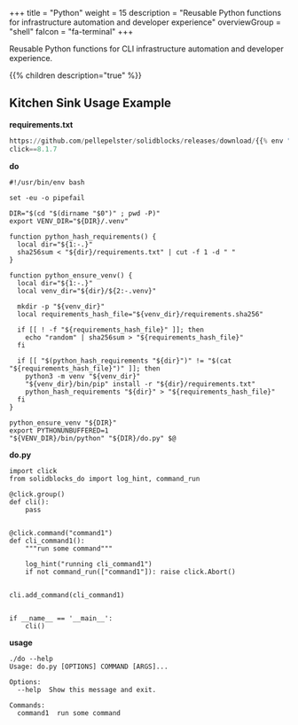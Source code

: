 +++
title = "Python"
weight = 15
description = "Reusable Python functions for infrastructure automation and developer experience"
overviewGroup = "shell"
faIcon = "fa-terminal"
+++

Reusable Python functions for CLI infrastructure automation and developer experience.

{{% children description="true" %}}

## Kitchen Sink Usage Example

**requirements.txt**
```python
https://github.com/pellepelster/solidblocks/releases/download/{{% env "SOLIDBLOCKS_VERSION" %}}/solidblocks_do-{{% env "SOLIDBLOCKS_VERSION" %}}-py3-none-any.whl
click==8.1.7
```

**do**
```shell
#!/usr/bin/env bash

set -eu -o pipefail

DIR="$(cd "$(dirname "$0")" ; pwd -P)"
export VENV_DIR="${DIR}/.venv"

function python_hash_requirements() {
  local dir="${1:-.}"
  sha256sum < "${dir}/requirements.txt" | cut -f 1 -d " "
}

function python_ensure_venv() {
  local dir="${1:-.}"
  local venv_dir="${dir}/${2:-.venv}"

  mkdir -p "${venv_dir}"
  local requirements_hash_file="${venv_dir}/requirements.sha256"

  if [[ ! -f "${requirements_hash_file}" ]]; then
    echo "random" | sha256sum > "${requirements_hash_file}"
  fi

  if [[ "$(python_hash_requirements "${dir}")" != "$(cat "${requirements_hash_file}")" ]]; then
    python3 -m venv "${venv_dir}"
    "${venv_dir}/bin/pip" install -r "${dir}/requirements.txt"
    python_hash_requirements "${dir}" > "${requirements_hash_file}"
  fi
}

python_ensure_venv "${DIR}"
export PYTHONUNBUFFERED=1
"${VENV_DIR}/bin/python" "${DIR}/do.py" $@
```

**do.py**
```shell
import click
from solidblocks_do import log_hint, command_run

@click.group()
def cli():
    pass


@click.command("command1")
def cli_command1():
    """run some command"""

    log_hint("running cli_command1")
    if not command_run(["command1"]): raise click.Abort()


cli.add_command(cli_command1)


if __name__ == '__main__':
    cli()
```

**usage**
```shell
./do --help
Usage: do.py [OPTIONS] COMMAND [ARGS]...

Options:
  --help  Show this message and exit.

Commands:
  command1  run some command
```
